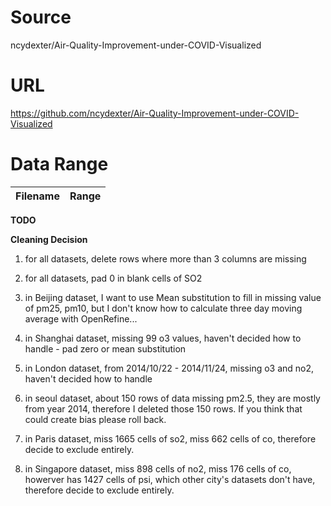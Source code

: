 # Source
ncydexter/Air-Quality-Improvement-under-COVID-Visualized

# URL
https://github.com/ncydexter/Air-Quality-Improvement-under-COVID-Visualized

# Data Range
| Filename | Range |
| ----------- | ----------- |
**TODO**



**Cleaning Decision**
1. for all datasets, delete rows where more than 3 columns are missing

2. for all datasets, pad 0 in blank cells of SO2

3. in Beijing dataset, I want to use Mean substitution to fill in missing value of pm25, pm10, but I don't know how to calculate three day moving average with OpenRefine...

4. in Shanghai dataset, missing 99 o3 values, haven't decided how to handle - pad zero or mean substitution

5. in London dataset, from 2014/10/22 - 2014/11/24, missing o3 and no2, haven't decided how to handle

6. in seoul dataset, about 150 rows of data missing pm2.5, they are mostly from year 2014, therefore I deleted those 150 rows. If you think that could create bias please roll back. 

7. in Paris dataset, miss 1665 cells of so2, miss 662 cells of co, therefore decide to exclude entirely.

8. in Singapore dataset, miss 898 cells of no2, miss 176 cells of co, howerver has 1427 cells of psi, which other city's datasets don't have, therefore decide to exclude entirely.
